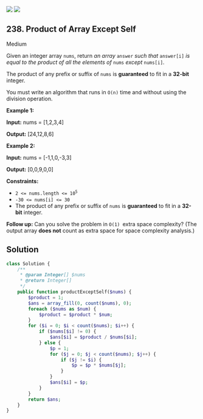 [![](https://img.shields.io/github/stars/javadev/LeetCode-in-All?label=Stars&style=flat-square)](https://github.com/javadev/LeetCode-in-All)
[![](https://img.shields.io/github/forks/javadev/LeetCode-in-All?label=Fork%20me%20on%20GitHub%20&style=flat-square)](https://github.com/javadev/LeetCode-in-All/fork)

## 238\. Product of Array Except Self

Medium

Given an integer array `nums`, return _an array_ `answer` _such that_ `answer[i]` _is equal to the product of all the elements of_ `nums` _except_ `nums[i]`.

The product of any prefix or suffix of `nums` is **guaranteed** to fit in a **32-bit** integer.

You must write an algorithm that runs in `O(n)` time and without using the division operation.

**Example 1:**

**Input:** nums = [1,2,3,4]

**Output:** [24,12,8,6] 

**Example 2:**

**Input:** nums = [-1,1,0,-3,3]

**Output:** [0,0,9,0,0] 

**Constraints:**

*   <code>2 <= nums.length <= 10<sup>5</sup></code>
*   `-30 <= nums[i] <= 30`
*   The product of any prefix or suffix of `nums` is **guaranteed** to fit in a **32-bit** integer.

**Follow up:** Can you solve the problem in `O(1) `extra space complexity? (The output array **does not** count as extra space for space complexity analysis.)

## Solution

```php
class Solution {
    /**
     * @param Integer[] $nums
     * @return Integer[]
     */
    public function productExceptSelf($nums) {
        $product = 1;
        $ans = array_fill(0, count($nums), 0);
        foreach ($nums as $num) {
            $product = $product * $num;
        }
        for ($i = 0; $i < count($nums); $i++) {
            if ($nums[$i] != 0) {
                $ans[$i] = $product / $nums[$i];
            } else {
                $p = 1;
                for ($j = 0; $j < count($nums); $j++) {
                    if ($j != $i) {
                        $p = $p * $nums[$j];
                    }
                }
                $ans[$i] = $p;
            }
        }
        return $ans;
    }
}
```